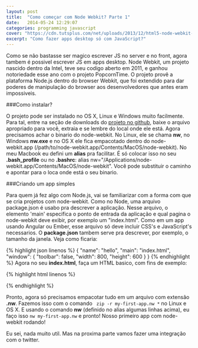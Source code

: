 ```yaml
---
layout: post
title:  "Como começar com Node Webkit? Parte 1"
date:   2014-05-24 12:29:07
categories: programming javascript
cover: "https://cdn.tutsplus.com/net/uploads/2013/12/html5-node-webkit-retina-preview.png"
excerpt: "Como fazer apps desktop só com JavaScript?"
---
```

Como se não bastasse ser magico escrever JS no server e no front, agora tambem é possivel
escrever JS em apps desktop. Node Webkit, um projeto nascido dentro da Intel, teve seu codigo
aberto em 2011, e ganhou notoriedade esse ano com o projeto PopcornTime. O projeto provê a plataforma Node.js dentro do browser Webkit, que foi extendido
para dar poderes de manipulação do browser aos desenvolvedores que antes eram impossiveis.

###Como instalar?

O projeto pode ser instalado no OS X, Linux e Windows muito facilmente. Para tal, entre na seção de downloads do [projeto no github](https://github.com/rogerwang/node-webkit#downloads),
baixe o arquivo apropriado para você, extraia e se lembre do local onde ele está.
Agora precisamos achar o binario do node-webkit. No Linux, ele se chama **nw**, no Windows **nw.exe** e no OS X ele fica empacotado dentro do node-webkit.app (/path/to/node-webkit.app/Contents/MacOS/node-webkit).
No meu Macbook eu defini um **alias** pra facilitar. É só colocar isso no seu **.bash_profile** ou no **.bashrc**:
alias nw="/Applications/node-webkit.app/Contents/MacOS/node-webkit". Você pode substituir o caminho e apontar para o loca onde está o seu binario.

###Criando um app simples

Para quem já fez algo com Node.js, vai se familiarizar com a forma com que se cria projetos com node-webkit.
Como no Node, uma arquivo package.json é usabo pra descrever a aplicação. Nesse arquivo, o elemento 'main' especifica o ponto de entrada da aplicação e qual pagina o node-webkit deve exibir, por exemplo um "index.html". Como em um app usando Angular ou Ember,
esse arquivo só deve incluir CSS's e JavaScript's necessarios. O **package.json** tambem serve pra descrever, por exemplo, o tamanho da janela. Veja como ficaria:

{% highlight json linenos %}
{
  "name": "hello",
  "main": "index.html",
  "window": {
    "toolbar": false,
    "width": 800,
    "height": 600
  }
}
{% endhighlight %}
Agora no seu **index.html**, faça um HTML basico, com fins de exemplo:

{% highlight html linenos %}
<!DOCTYPE html>
<html>
  <head>
    <title>Meu Primeiro App Node Webkit</title>
  </head>
  <body>

  </body>
</html>
{% endhighlight %}

Pronto, agora só precisamos empacotar tudo em um arquivo com extensão **.nw**. Fazemos isso com o comando ``` zip -r my-first-app.nw *``` no Linux e OS X.
E usando o comando **nw** (definido no alias algumas linhas acima), eu faço isso ```nw my-first-app.nw``` e pronto! Nosso primeiro app com node-webkit rodando!

Eu sei, nada muito util. Mas na proxima parte vamos fazer uma integração com o twitter.
